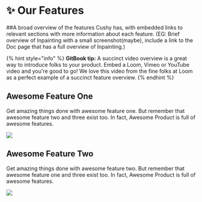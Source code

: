 # ✨ Our Features

\##A broad overview of the features Cushy has, with embedded links to relevant sections with more information about each feature. (EG: Brief overview of Inpainting with a small screenshot(maybe), include a link to the Doc page that has a full overview of Inpainting.)&#x20;

{% hint style="info" %}
**GitBook tip:** A succinct video overview is a great way to introduce folks to your product. Embed a Loom, Vimeo or YouTube video and you're good to go! We love this video from the fine folks at Loom as a perfect example of a succinct feature overview.
{% endhint %}

## Awesome Feature One

Get amazing things done with awesome feature one. But remember that awesome feature two and three exist too. In fact, Awesome Product is full of awesome features.

![](https://images.unsplash.com/photo-1555774698-0b77e0d5fac6?crop=entropy\&cs=tinysrgb\&fm=jpg\&ixid=MnwxOTcwMjR8MHwxfHNlYXJjaHwyfHxhcHB8ZW58MHx8fHwxNjYwNTgzMzQz\&ixlib=rb-1.2.1\&q=80)

## Awesome Feature Two

Get amazing things done with awesome feature two. But remember that awesome feature one and three exist too. In fact, Awesome Product is full of awesome features.

![](https://images.unsplash.com/photo-1569144157591-c60f3f82f137?crop=entropy\&cs=tinysrgb\&fm=jpg\&ixid=MnwxOTcwMjR8MHwxfHNlYXJjaHwxfHxmZWF0dXJlfGVufDB8fHx8MTY2MDU4MzM1OQ\&ixlib=rb-1.2.1\&q=80)
